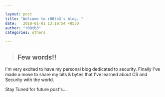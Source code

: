 ```yaml
---

layout:	post
title: "Welcome to r00tb3's blog.."
date:   2018-01-01 13:19:54 +0530
author: "r00tb3"
categories: others

---
```


> ## Few words!!

I'm very excited to have my personal blog dedicated to security. Finally I've made a move to share my bits & bytes that I've learned about CS and Security with the world.

Stay Tuned for future post's.... 